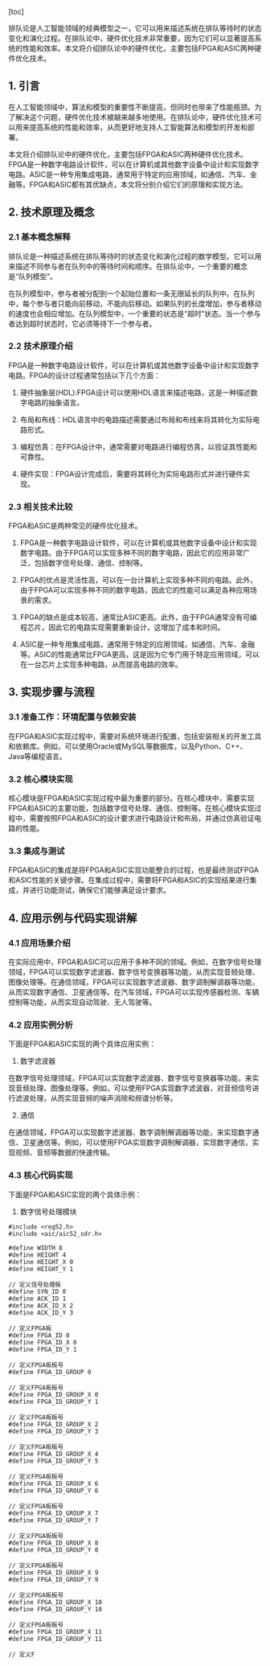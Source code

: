 
[toc]                    
                
                
排队论是人工智能领域的经典模型之一，它可以用来描述系统在排队等待时的状态变化和演化过程。在排队论中，硬件优化技术非常重要，因为它们可以显著提高系统的性能和效率。本文将介绍排队论中的硬件优化，主要包括FPGA和ASIC两种硬件优化技术。

## 1. 引言

在人工智能领域中，算法和模型的重要性不断提高，但同时也带来了性能瓶颈。为了解决这个问题，硬件优化技术被越来越多地使用。在排队论中，硬件优化技术可以用来提高系统的性能和效率，从而更好地支持人工智能算法和模型的开发和部署。

本文将介绍排队论中的硬件优化，主要包括FPGA和ASIC两种硬件优化技术。FPGA是一种数字电路设计软件，可以在计算机或其他数字设备中设计和实现数字电路。ASIC是一种专用集成电路，通常用于特定的应用领域，如通信、汽车、金融等。FPGA和ASIC都有其优缺点，本文将分别介绍它们的原理和实现方法。

## 2. 技术原理及概念

### 2.1 基本概念解释

排队论是一种描述系统在排队等待时的状态变化和演化过程的数学模型。它可以用来描述不同参与者在队列中的等待时间和顺序。在排队论中，一个重要的概念是“队列模型”。

在队列模型中，参与者被分配到一个起始位置和一条无限延长的队列中。在队列中，每个参与者只能向前移动，不能向后移动。如果队列的长度增加，参与者移动的速度也会相应增加。在队列模型中，一个重要的状态是“超时”状态。当一个参与者达到超时状态时，它必须等待下一个参与者。

### 2.2 技术原理介绍

FPGA是一种数字电路设计软件，可以在计算机或其他数字设备中设计和实现数字电路。FPGA的设计过程通常包括以下几个方面：

1. 硬件抽象层(HDL):FPGA设计可以使用HDL语言来描述电路，这是一种描述数字电路的抽象语言。

2. 布局和布线：HDL语言中的电路描述需要通过布局和布线来将其转化为实际电路形式。

3. 编程仿真：在FPGA设计中，通常需要对电路进行编程仿真，以验证其性能和可靠性。

4. 硬件实现：FPGA设计完成后，需要将其转化为实际电路形式并进行硬件实现。

### 2.3 相关技术比较

FPGA和ASIC是两种常见的硬件优化技术。

1. FPGA是一种数字电路设计软件，可以在计算机或其他数字设备中设计和实现数字电路。由于FPGA可以实现多种不同的数字电路，因此它的应用非常广泛，包括数字信号处理、通信、控制等。

2. FPGA的优点是灵活性高，可以在一台计算机上实现多种不同的电路。此外，由于FPGA可以实现多种不同的数字电路，因此它的性能可以满足各种应用场景的需求。

3. FPGA的缺点是成本较高，通常比ASIC更高。此外，由于FPGA通常没有可编程芯片，因此它的电路实现需要重新设计，这增加了成本和时间。

4. ASIC是一种专用集成电路，通常用于特定的应用领域，如通信、汽车、金融等。ASIC的性能通常比FPGA更高，这是因为它专门用于特定应用领域，可以在一台芯片上实现多种电路，从而提高电路的效率。

## 3. 实现步骤与流程

### 3.1 准备工作：环境配置与依赖安装

在FPGA和ASIC实现过程中，需要对系统环境进行配置，包括安装相关的开发工具和依赖库。例如，可以使用Oracle或MySQL等数据库，以及Python、C++、Java等编程语言。

### 3.2 核心模块实现

核心模块是FPGA和ASIC实现过程中最为重要的部分。在核心模块中，需要实现FPGA和ASIC的主要功能，包括数字信号处理、通信、控制等。在核心模块实现过程中，需要按照FPGA和ASIC的设计要求进行电路设计和布局，并通过仿真验证电路的性能。

### 3.3 集成与测试

FPGA和ASIC的集成是将FPGA和ASIC实现功能整合的过程，也是最终测试FPGA和ASIC性能的关键步骤。在集成过程中，需要将FPGA和ASIC的实现结果进行集成，并进行功能测试，确保它们能够满足设计要求。

## 4. 应用示例与代码实现讲解

### 4.1 应用场景介绍

在实际应用中，FPGA和ASIC可以应用于多种不同的领域。例如，在数字信号处理领域，FPGA可以实现数字滤波器、数字信号变换器等功能，从而实现音频处理、图像处理等。在通信领域，FPGA可以实现数字滤波器、数字调制解调器等功能，从而实现数字通信、卫星通信等。在汽车领域，FPGA可以实现传感器检测、车辆控制等功能，从而实现自动驾驶、无人驾驶等。

### 4.2 应用实例分析

下面是FPGA和ASIC实现的两个具体应用实例：

1. 数字滤波器

在数字信号处理领域，FPGA可以实现数字滤波器、数字信号变换器等功能，来实现音频处理、图像处理等。例如，可以使用FPGA实现数字滤波器，对音频信号进行滤波处理，从而实现音频的噪声消除和频谱分析等。

2. 通信

在通信领域，FPGA可以实现数字滤波器、数字调制解调器等功能，来实现数字通信、卫星通信等。例如，可以使用FPGA实现数字调制解调器，实现数字通信，实现视频、音频等数据的快速传输。

### 4.3 核心代码实现

下面是FPGA和ASIC实现的两个具体示例：

1. 数字信号处理模块

```
#include <reg52.h>
#include <aic/aic52_sdr.h>

#define WIDTH 8
#define HEIGHT 4
#define HEIGHT_X 0
#define HEIGHT_Y 1

// 定义信号处理板
#define SYN_ID 0
#define ACK_ID 1
#define ACK_ID_X 2
#define ACK_ID_Y 3

// 定义FPGA板
#define FPGA_ID 0
#define FPGA_ID_X 0
#define FPGA_ID_Y 1

// 定义FPGA板板号
#define FPGA_ID_GROUP 0

// 定义FPGA板板号
#define FPGA_ID_GROUP_X 0
#define FPGA_ID_GROUP_Y 1

// 定义FPGA板板号
#define FPGA_ID_GROUP_X 2
#define FPGA_ID_GROUP_Y 3

// 定义FPGA板板号
#define FPGA_ID_GROUP_X 4
#define FPGA_ID_GROUP_Y 5

// 定义FPGA板板号
#define FPGA_ID_GROUP_X 6
#define FPGA_ID_GROUP_Y 6

// 定义FPGA板板号
#define FPGA_ID_GROUP_X 7
#define FPGA_ID_GROUP_Y 7

// 定义FPGA板板号
#define FPGA_ID_GROUP_X 8
#define FPGA_ID_GROUP_Y 8

// 定义FPGA板板号
#define FPGA_ID_GROUP_X 9
#define FPGA_ID_GROUP_Y 9

// 定义FPGA板板号
#define FPGA_ID_GROUP_X 10
#define FPGA_ID_GROUP_Y 10

// 定义FPGA板板号
#define FPGA_ID_GROUP_X 11
#define FPGA_ID_GROUP_Y 11

// 定义F

